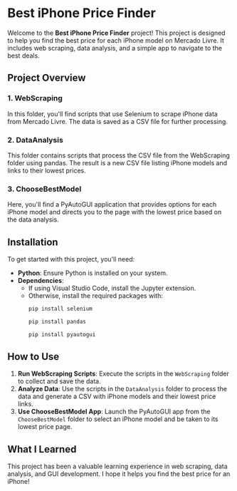# Best iPhone Price Finder

Welcome to the **Best iPhone Price Finder** project! This project is designed to help you find the best price for each iPhone model on Mercado Livre. It includes web scraping, data analysis, and a simple app to navigate to the best deals.

## Project Overview

### 1. WebScraping
In this folder, you'll find scripts that use Selenium to scrape iPhone data from Mercado Livre. The data is saved as a CSV file for further processing.

### 2. DataAnalysis
This folder contains scripts that process the CSV file from the WebScraping folder using pandas. The result is a new CSV file listing iPhone models and links to their lowest prices.

### 3. ChooseBestModel
Here, you'll find a PyAutoGUI application that provides options for each iPhone model and directs you to the page with the lowest price based on the data analysis.

## Installation

To get started with this project, you'll need:

- **Python**: Ensure Python is installed on your system.
- **Dependencies**:
  - If using Visual Studio Code, install the Jupyter extension.
  - Otherwise, install the required packages with:
    ```bash
    pip install selenium 
    ```
    ```bash
    pip install pandas 
    ```
    ```bash
    pip install pyautogui
    ```

## How to Use

1. **Run WebScraping Scripts**: Execute the scripts in the `WebScraping` folder to collect and save the data.
2. **Analyze Data**: Use the scripts in the `DataAnalysis` folder to process the data and generate a CSV with iPhone models and their lowest price links.
3. **Use ChooseBestModel App**: Launch the PyAutoGUI app from the `ChooseBestModel` folder to select an iPhone model and be taken to its lowest price page.

## What I Learned

This project has been a valuable learning experience in web scraping, data analysis, and GUI development. I hope it helps you find the best price for an iPhone!

